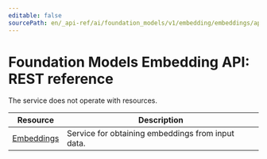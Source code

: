 ```yaml
---
editable: false
sourcePath: en/_api-ref/ai/foundation_models/v1/embedding/embeddings/api-ref/index.md
---
```


# Foundation Models Embedding API: REST reference
The service does not operate with resources.

Resource | Description
--- | ---
[Embeddings](Embeddings/index.md) | Service for obtaining embeddings from input data.